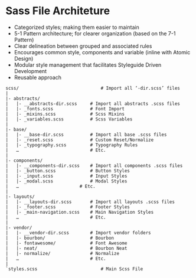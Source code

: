 # Sass File Architeture

- Categorized styles; making them easier to maintain
- 5-1 Pattern architecture; for clearer organization (based on the 7-1 Pattern)
- Clear delineation between grouped and associated rules
- Encourages common style, components and variable (inline with Atomic Design)
- Modular style management that facilitates Styleguide Driven Development
- Reusable approach

```
scss/                               # Import all ‘-dir.scss’ files
|
|- abstracts/                   
|	|- __abstracts-dir.scss     # Import all abstracts .scss files
|	|- _fonts.scss              # Font Import
|	|- _mixins.scss             # Scss Mixins
|	|- _variables.scss          # Scss Variables
|
|- base/
|	|- __base-dir.scss          # Import all base .scss files
|	|- _reset.scss              # Custom Reset/Normalize
|	|- _typography.scss         # Typography Rules
|	…                           # Etc.
|
|- components/
|	|- __components-dir.scss    # Import all components .scss files
|	|- _button.scss             # Button Styles
|	|- _input.scss              # Input Styles
|	|- _modal.scss              # Modal Styles
|	…	                    # Etc.
|
|- layouts/
|	|- __layouts-dir.scss       # Import all layouts .scss files
|	|- _footer.scss             # Footer Styles
|	|- _main-navigation.scss    # Main Navigation Styles
|	…                           # Etc.
|
|- vendor/
|	|- __vendor-dir.scss        # Import vendor folders
|	|- bourbon/                 # Bourbon
|	|- fontawesome/             # Font Awesome
|	|- neat/                    # Bourbon Neat
|	|- normalize/               # Normalize
|	…                           # Etc.
|
`styles.scss                        # Main Scss File
```